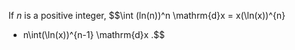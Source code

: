 If $n$ is a positive integer, $$\int (ln(n))^n \mathrm{d}x
  = x(\ln(x))^{n} 
  - n\int(\ln(x))^{n-1} \mathrm{d}x .$$
